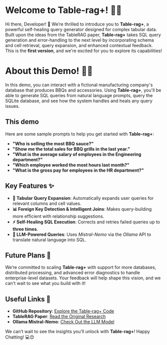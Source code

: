 # Welcome to Table-rag+! 🌟🤖

Hi there, Developer! 👋 We’re thrilled to introduce you to **Table-rag+**, a powerful self-healing query generator designed for complex tabular data. Built upon the ideas from the TableRAG paper, **Table-rag+** takes SQL query generation and error-handling to the next level by incorporating schema and cell retrieval, query expansion, and enhanced contextual feedback. This is the **first version**, and we're excited for you to explore its capabilities!


# About this Demo! 🌟🤖

In this demo, you can interact with a fictional manufacturing company's database that produces BBQs and accessories. Using **Table-rag+**, you'll be able to generate SQL queries from natural language prompts, query the SQLite database, and see how the system handles and heals any query issues.

## This demo

Here are some sample prompts to help you get started with **Table-rag+**:

- **"Who is selling the most BBQ sauce?"**
- **"Show me the total sales for BBQ grills in the last year."**
- **"What is the average salary of employees in the Engineering department?"**
- **"Which employee worked the most hours last month?"**
- **"What is the gross pay for employees in the HR department?"**

## Key Features ✨

- **🔄 Tabular Query Expansion**: Automatically expands user queries for relevant columns and cell values.
- **📊 Foreign Key Detection & Intelligent Joins**: Makes query-building more efficient with relationship suggestions.
- **⚡ Self-Healing SQL Execution**: Corrects and retries failed queries up to **three times**.
- **🤖 LLM-Powered Queries**: Uses *Mistral-Nemo* via the *Ollama* API to translate natural language into SQL.

## Future Plans 🚀

We’re committed to scaling **Table-rag+** with support for more databases, distributed processing, and advanced error diagnostics to handle enterprise-level datasets. Your feedback will help shape this vision, and we can't wait to see what you build with it!

## Useful Links 🔗

- **GitHub Repository**: [Explore the Table-rag+ Code](https://github.com/knowhow-ai/table-rag-plus)
- **TableRAG Paper**: [Read the Original Research](https://arxiv.org/abs/2410.04739v1)
- **Ollama Mistral-Nemo**: [Check Out the LLM Model](https://ollama.com/library/mistral-nemo)

We can’t wait to see the insights you’ll unlock with **Table-rag+**! Happy Chatting! 💻😊


